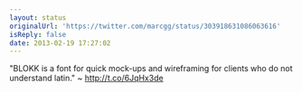 ```yaml
---
layout: status
originalUrl: 'https://twitter.com/marcgg/status/303918631086063616'
isReply: false
date: 2013-02-19 17:27:02
---
```


"BLOKK is a font for quick mock-ups and wireframing for clients who do not understand latin." ~ http://t.co/6JqHx3de
